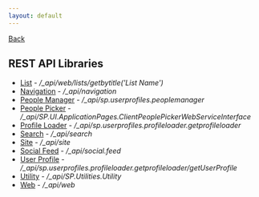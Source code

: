```yaml
---
layout: default
---
```

[Back](/)
## REST API Libraries
- [List](list) - _/\_api/web/lists/getbytitle('List Name')_
- [Navigation](nav) - _/\_api/navigation_
- [People Manager](people-manager) - _/\_api/sp.userprofiles.peoplemanager_
- [People Picker](people-picker) - _/\_api/SP.UI.ApplicationPages.ClientPeoplePickerWebServiceInterface_
- [Profile Loader](profile-loader) - _/\_api/sp.userprofiles.profileloader.getprofileloader_
- [Search](search) - _/\_api/search_
- [Site](site) - _/\_api/site_
- [Social Feed](social-feed) - _/\_api/social.feed_
- [User Profile](user-profile) - _/\_api/sp.userprofiles.profileloader.getprofileloader/getUserProfile_
- [Utility](utility) - _/\_api/SP.Utilities.Utility_
- [Web](web) - _/\_api/web_